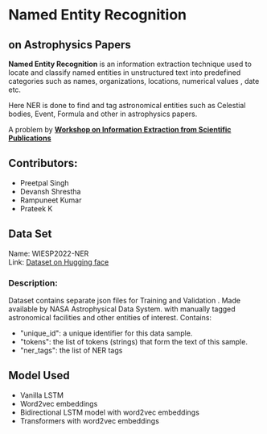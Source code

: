 # __Named Entity Recognition__
## on Astrophysics Papers

**Named Entity Recognition** is an information extraction technique used to locate and classify named entities in unstructured text into predefined categories such as names, organizations, locations, numerical values , date etc.

Here NER is done to find and tag astronomical entities such as Celestial bodies, Event, Formula and other in astrophysics papers.

A problem by [**Workshop on Information Extraction from Scientific Publications**](https://ui.adsabs.harvard.edu/WIESP/)

## Contributors:
  * Preetpal Singh<br>
  * Devansh Shrestha<br>
  * Rampuneet Kumar<br>
  * Prateek K<br>

## Data Set
Name: WIESP2022-NER<br>
Link: [Dataset on Hugging face](https://huggingface.co/datasets/fgrezes/WIESP2022-NER)

### Description:
Dataset contains separate json files for Training and Validation . Made available by NASA Astrophysical Data System. with manually tagged astronomical facilities and other entities of interest.
Contains:
* "unique_id": a unique identifier for this data sample.
* "tokens": the list of tokens (strings) that form the text of this sample.
* "ner_tags": the list of NER tags

## Model Used

* Vanilla LSTM
* Word2vec embeddings
* Bidirectional LSTM model with word2vec embeddings
* Transformers with word2vec embeddings

